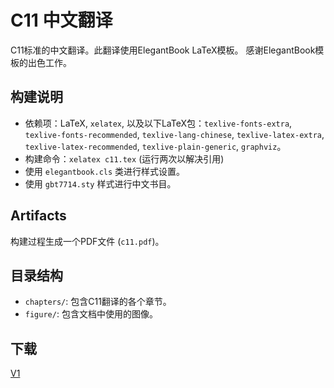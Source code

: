# C11 中文翻译

C11标准的中文翻译。此翻译使用ElegantBook LaTeX模板。 感谢ElegantBook模板的出色工作。

## 构建说明

*   依赖项：LaTeX, `xelatex`, 以及以下LaTeX包：`texlive-fonts-extra`, `texlive-fonts-recommended`, `texlive-lang-chinese`, `texlive-latex-extra`, `texlive-latex-recommended`, `texlive-plain-generic`, `graphviz`。
*   构建命令：`xelatex c11.tex` (运行两次以解决引用)
*   使用 `elegantbook.cls` 类进行样式设置。
*   使用 `gbt7714.sty` 样式进行中文书目。

## Artifacts

构建过程生成一个PDF文件 (`c11.pdf`)。

## 目录结构

*   `chapters/`: 包含C11翻译的各个章节。
*   `figure/`: 包含文档中使用的图像。

## 下载

[V1](https://github.com/danix800/std-c11/releases/download/V1/c11.pdf)